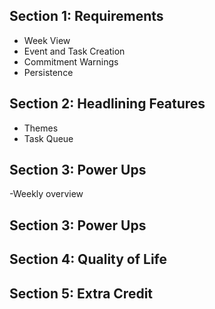 ## Section 1: Requirements
- Week View
- Event and Task Creation
- Commitment Warnings
- Persistence

## Section 2: Headlining Features
- Themes
- Task Queue

## Section 3: Power Ups
-Weekly overview

## Section 3: Power Ups


## Section 4: Quality of Life


## Section 5: Extra Credit
